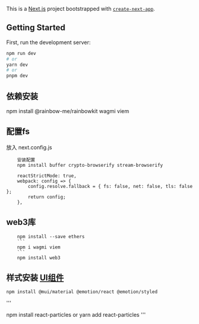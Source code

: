 This is a [Next.js](https://nextjs.org/) project bootstrapped with [`create-next-app`](https://github.com/vercel/next.js/tree/canary/packages/create-next-app).

## Getting Started

First, run the development server:

```bash
npm run dev
# or
yarn dev
# or
pnpm dev
```
## 依赖安装
npm install @rainbow-me/rainbowkit wagmi viem

## 配置fs
放入 next.config.js

```
    安装配置
    npm install buffer crypto-browserify stream-browserify
```
```
    reactStrictMode: true,
    webpack: config => {
        config.resolve.fallback = { fs: false, net: false, tls: false };
        return config;
    },
```
## web3库
```
    npm install --save ethers
    ```
    npm i wagmi viem
    ```
    npm install web3
```

## 样式安装 [UI组件](https://mui.com/material-ui/getting-started/installation/)
```
npm install @mui/material @emotion/react @emotion/styled
```

'''
<!-- tsparticles -->
npm install react-particles
or
yarn add react-particles
'''

